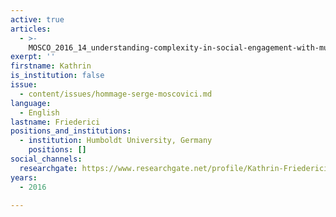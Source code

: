 ```yaml
---
active: true
articles:
  - >-
    MOSCO_2016_14_understanding-complexity-in-social-engagement-with-multiculturalism
exerpt: ''
firstname: Kathrin
is_institution: false
issue:
  - content/issues/hommage-serge-moscovici.md
language:
  - English
lastname: Friederici
positions_and_institutions:
  - institution: Humboldt University, Germany
    positions: []
social_channels:
  researchgate: https://www.researchgate.net/profile/Kathrin-Friederici
years:
  - 2016

---
```

